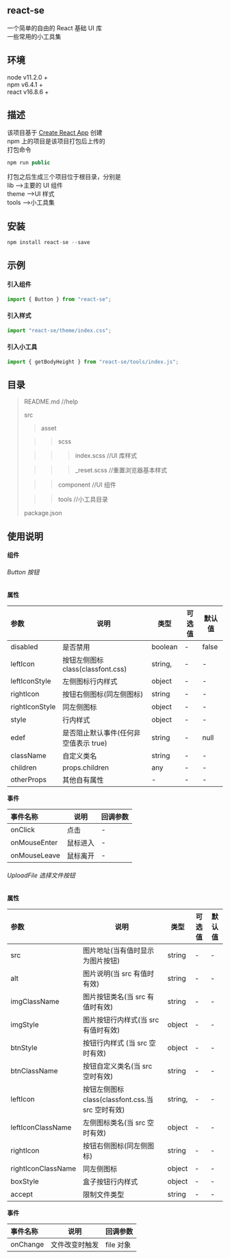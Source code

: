 ## react-se

一个简单的自由的 React 基础 UI 库<br/>
一些常用的小工具集

## 环境

node v11.2.0 +<br/>
npm v6.4.1 +<br/>
react v16.8.6 +

## 描述

该项目基于 [Create React App](https://github.com/facebook、create-react-app) 创建<br/>
npm 上的项目是该项目打包后上传的<br/>
打包命令

```javascript
npm run public
```

打包之后生成三个项目位于根目录，分别是<br/>
lib -->主要的 UI 组件<br/>
theme -->UI 样式<br/>
tools -->小工具集

## 安装

```javascript
npm install react-se --save
```

## 示例

#### 引入组件

```javascript
import { Button } from "react-se";
```

#### 引入样式

```javascript
import "react-se/theme/index.css";
```

#### 引入小工具

```javascript
import { getBodyHeight } from "react-se/tools/index.js";
```

## 目录

> README.md //help
>
> src
>
> > asset
>
> > > scss
>
> > > > index.scss //UI 库样式
>
> > > > \_reset.scss //重置浏览器基本样式
>
> > > component //UI 组件
>
> > > tools //小工具目录
>
> package.json

## 使用说明

#### 组件

###### Button 按钮

**属性**

| 参数           | 说明                                  | 类型    | 可选值 | 默认值 |
| :------------- | ------------------------------------- | ------- | ------ | ------ |
| disabled       | 是否禁用                              | boolean | -      | false  |
| leftIcon       | 按钮左侧图标 class(classfont.css)     | string, | -      | -      |
| leftIconStyle  | 左侧图标行内样式                      | object  | -      | -      |
| rightIcon      | 按钮右侧图标(同左侧图标)              | string  | -      | -      |
| rightIconStyle | 同左侧图标                            | object  | -      | -      |
| style          | 行内样式                              | object  | -      | -      |
| edef           | 是否阻止默认事件(任何非空值表示 true) | string  | -      | null   |
| className      | 自定义类名                            | string  | -      | -      |
| children       | props.children                        | any     | -      | -      |
| otherProps     | 其他自有属性                          | -       | -      | -      |

**事件**

| 事件名称     | 说明     | 回调参数 |
| :----------- | -------- | -------- |
| onClick      | 点击     | -        |
| onMouseEnter | 鼠标进入 | -        |
| onMouseLeave | 鼠标离开 | -        |

###### UploadFile 选择文件按钮

**属性**

| 参数               | 说明                                              | 类型    | 可选值 | 默认值 |
| :----------------- | ------------------------------------------------- | ------- | ------ | ------ |
| src                | 图片地址(当有值时显示为图片按钮)                  | string  | -      | -      |
| alt                | 图片说明(当 src 有值时有效)                       | string  | -      | -      |
| imgClassName       | 图片按钮类名(当 src 有值时有效)                   | string  | -      | -      |
| imgStyle           | 图片按钮行内样式(当 src 有值时有效)               | object  | -      | -      |
| btnStyle           | 按钮行内样式 (当 src 空时有效)                    | object  | -      | -      |
| btnClassName       | 按钮自定义类名(当 src 空时有效)                   | string  | -      | -      |
| leftIcon           | 按钮左侧图标 class(classfont.css.当 src 空时有效) | string, | -      | -      |
| leftIconClassName  | 左侧图标类名(当 src 空时有效)                     | object  | -      | -      |
| rightIcon          | 按钮右侧图标(同左侧图标)                          | string  | -      | -      |
| rightIconClassName | 同左侧图标                                        | object  | -      | -      |
| boxStyle           | 盒子按钮行内样式                                  | object  | -      | -      |
| accept             | 限制文件类型                                      | string  | -      | -      |

**事件**

| 事件名称 | 说明           | 回调参数  |
| :------- | -------------- | --------- |
| onChange | 文件改变时触发 | file 对象 |
